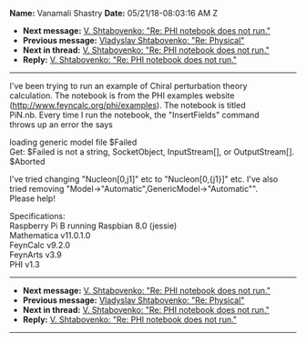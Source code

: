 **Name:** Vanamali Shastry
**Date:** 05/21/18-08:03:16 AM Z

  - **Next message:** [V. Shtabovenko: "Re: PHI notebook does not
    run."](1412.html)
  - **Previous message:** [Vladyslav Shtabovenko: "Re:
    Physical"](1410.html)
  - **Next in thread:** [V. Shtabovenko: "Re: PHI notebook does not
    run."](1412.html)
  - **Reply:** [V. Shtabovenko: "Re: PHI notebook does not
    run."](1412.html)

-----

I've been trying to run an example of Chiral perturbation theory  
calculation. The notebook is from the PHI examples website  
(<http://www.feyncalc.org/phi/examples>). The notebook is titled  
PiN.nb. Every time I run the notebook, the "InsertFields" command  
throws up an error the says  

loading generic model file $Failed  
Get: $Failed is not a string, SocketObject, InputStream[], or
OutputStream[].  
$Aborted  

I've tried changing "Nucleon[0,j1]" etc to
"Nucleon[0,{j1}]" etc. I've also tried removing
"Model-\>"Automatic",GenericModel-\>"Automatic"".  
Please help\!  

Specifications:  
Raspberry Pi B running Raspbian 8.0 (jessie)  
Mathematica v11.0.1.0  
FeynCalc v9.2.0  
FeynArts v3.9  
PHI v1.3  

-----

  - **Next message:** [V. Shtabovenko: "Re: PHI notebook does not
    run."](1412.html)
  - **Previous message:** [Vladyslav Shtabovenko: "Re:
    Physical"](1410.html)
  - **Next in thread:** [V. Shtabovenko: "Re: PHI notebook does not
    run."](1412.html)
  - **Reply:** [V. Shtabovenko: "Re: PHI notebook does not
    run."](1412.html)

-----

